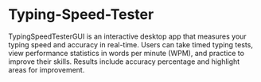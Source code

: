 # Typing-Speed-Tester
TypingSpeedTesterGUI is an interactive desktop app that measures your typing speed and accuracy in real-time. Users can take timed typing tests, view performance statistics in words per minute (WPM), and practice to improve their skills. Results include accuracy percentage and highlight areas for improvement.
